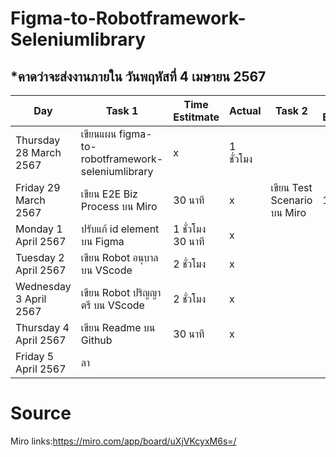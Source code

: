 # Figma-to-Robotframework-Seleniumlibrary
## *คาดว่าจะส่งงานภายใน วันพฤหัสที่ 4 เมษายน 2567
| Day | Task 1 | Time Estitmate | Actual | Task 2 | Time Estitmate | Actual |
|-----------------------|---|---|----|---|---|---|
| Thursday 28 March 2567 | เขียนแผน figma-to-robotframework-seleniumlibrary  | x | 1 ชั่วโมง |
| Friday 29 March 2567 | เขียน E2E Biz Process บน Miro | 30 นาที | x | เขียน Test Scenario บน Miro | 1 ชั่วโมง | x |
| Monday 1 April 2567 | ปรับแก้ id element บน Figma | 1 ชั่วโมง 30 นาที| x |
| Tuesday 2 April 2567| เขียน Robot อนุบาล บน VScode | 2 ชั่วโมง | x |
| Wednesday 3 April 2567| เขียน Robot ปริญญาตรี บน VScode | 2 ชั่วโมง | x | 
| Thursday 4 April 2567 | เขียน Readme บน Github | 30 นาที | x  |
| Friday 5 April 2567 |  ลา |  |  |  |

# Source 

Miro links:https://miro.com/app/board/uXjVKcyxM6s=/
